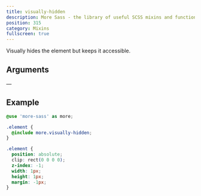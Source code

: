 ```yaml
---
title: visually-hidden
description: More Sass - the library of useful SCSS mixins and functions.
position: 315
category: Mixins
fullscreen: true
---
```


Visually hides the element but keeps it accessible.

## Arguments

—

## Example

<code-group>

  <code-block label="SCSS" active>

  ```scss
  @use 'more-sass' as more;

  .element {
  	@include more.visually-hidden;
  }
  ```

  </code-block>

  <code-block label="Output">

  ```css
  .element {
  	position: absolute;
  	clip: rect(0 0 0 0);
  	z-index: -1;
  	width: 1px;
  	height: 1px;
  	margin: -1px;
  }
  ```

  </code-block>

</code-group>
